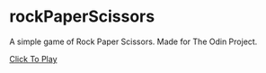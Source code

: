 # rockPaperScissors

A simple game of Rock Paper Scissors. Made for The Odin Project.

[Click To Play](https://spawnbot.github.io/rockPaperScissors/)
